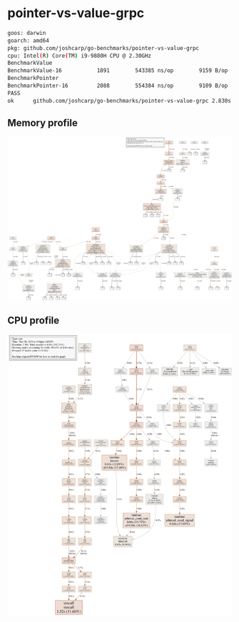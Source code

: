 # pointer-vs-value-grpc
```bash
goos: darwin
goarch: amd64
pkg: github.com/joshcarp/go-benchmarks/pointer-vs-value-grpc
cpu: Intel(R) Core(TM) i9-9880H CPU @ 2.30GHz
BenchmarkValue
BenchmarkValue-16      	    1891	    543385 ns/op	    9159 B/op	     172 allocs/op
BenchmarkPointer
BenchmarkPointer-16    	    2088	    554384 ns/op	    9109 B/op	     171 allocs/op
PASS
ok  	github.com/joshcarp/go-benchmarks/pointer-vs-value-grpc	2.830s
```
## Memory profile
![](mem.svg)
## CPU profile
![](cpu.svg)
